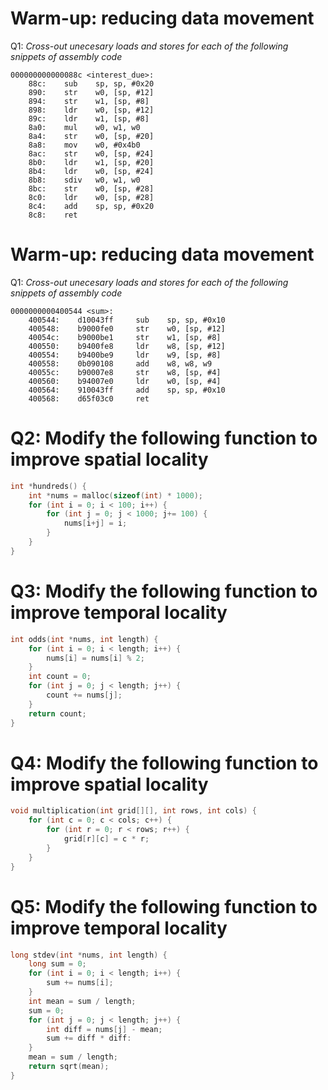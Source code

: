 # Warm-up: reducing data movement
Q1: _Cross-out unecesary loads and stores for each of the following snippets of assembly code_
```
000000000000088c <interest_due>:
    88c:    sub    sp, sp, #0x20
    890:    str    w0, [sp, #12]
    894:    str    w1, [sp, #8]
    898:    ldr    w0, [sp, #12]
    89c:    ldr    w1, [sp, #8]
    8a0:    mul    w0, w1, w0
    8a4:    str    w0, [sp, #20]
    8a8:    mov    w0, #0x4b0
    8ac:    str    w0, [sp, #24]
    8b0:    ldr    w1, [sp, #20]
    8b4:    ldr    w0, [sp, #24]
    8b8:    sdiv   w0, w1, w0
    8bc:    str    w0, [sp, #28]
    8c0:    ldr    w0, [sp, #28]
    8c4:    add    sp, sp, #0x20
    8c8:    ret
```

<div style="page-break-after: always;"></div>

# Warm-up: reducing data movement
Q1: _Cross-out unecesary loads and stores for each of the following snippets of assembly code_
```
0000000000400544 <sum>:
    400544:    d10043ff     sub    sp, sp, #0x10
    400548:    b9000fe0     str    w0, [sp, #12]
    40054c:    b9000be1     str    w1, [sp, #8] 
    400550:    b9400fe8     ldr    w8, [sp, #12]
    400554:    b9400be9     ldr    w9, [sp, #8] 
    400558:    0b090108     add    w8, w8, w9   
    40055c:    b90007e8     str    w8, [sp, #4] 
    400560:    b94007e0     ldr    w0, [sp, #4] 
    400564:    910043ff     add    sp, sp, #0x10
    400568:    d65f03c0     ret                 
```

<div style="page-break-after: always;"></div>

# Q2: Modify the following function to improve spatial locality
```C
int *hundreds() {
    int *nums = malloc(sizeof(int) * 1000);
    for (int i = 0; i < 100; i++) {
        for (int j = 0; j < 1000; j+= 100) {
            nums[i+j] = i;
        }
    }
}
```

<div style="page-break-after: always;"></div>

# Q3: Modify the following function to improve temporal locality
```C
int odds(int *nums, int length) {
    for (int i = 0; i < length; i++) {
        nums[i] = nums[i] % 2;
    }
    int count = 0;
    for (int j = 0; j < length; j++) {
        count += nums[j];
    }
    return count;
}
```

<div style="page-break-after: always;"></div>

# Q4: Modify the following function to improve spatial locality
```C
void multiplication(int grid[][], int rows, int cols) {
    for (int c = 0; c < cols; c++) {
        for (int r = 0; r < rows; r++) {
            grid[r][c] = c * r;
        }
    }
}
```

<div style="page-break-after: always;"></div>

# Q5: Modify the following function to improve temporal locality
```C
long stdev(int *nums, int length) {
    long sum = 0;
    for (int i = 0; i < length; i++) {
        sum += nums[i];
    }
    int mean = sum / length;
    sum = 0;
    for (int j = 0; j < length; j++) {
        int diff = nums[j] - mean;
        sum += diff * diff:
    }
    mean = sum / length;
    return sqrt(mean);
}
```